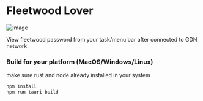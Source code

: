 # Fleetwood Lover

![image](https://github.com/kevinongko/fleetwood-lover/assets/15880638/56d7def8-ad88-4456-b804-517f4d082526)

View fleetwood password from your task/menu bar after connected to GDN network.


### Build for your platform (MacOS/Windows/Linux)
make sure rust and node already installed in your system
```sh
npm install
npm run tauri build
```
